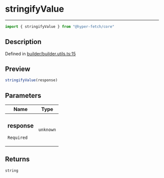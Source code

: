 

# stringifyValue

<div class="api-docs__separator" data-reactroot="">

---

</div><div class="api-docs__import" data-reactroot="">

```ts
import { stringifyValue } from "@hyper-fetch/core"
```

</div><div class="api-docs__section">

## Description

</div><div class="api-docs__description"><span class="api-docs__do-not-parse">



</span></div><p class="api-docs__definition">

Defined in [builder/builder.utils.ts:15](https://github.com/BetterTyped/hyper-fetch/blob/7e232edb/packages/core/src/builder/builder.utils.ts#L15)

</p><div class="api-docs__section">

## Preview

</div><div class="api-docs__preview fn">

```ts
stringifyValue(response)
```

</div><div class="api-docs__section">

## Parameters

</div><div class="api-docs__parameters"><table><thead><tr><th>Name</th><th>Type</th></tr></thead><tbody><tr param-data="response"><td class="api-docs__param-name required">

### response 

`Required`

</td><td class="api-docs__param-type">

`unknown`

</td></tr></tbody></table></div><div class="api-docs__section">

## Returns

</div><div class="api-docs__returns">

```ts
string
```

</div>